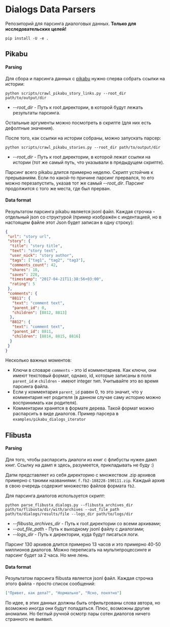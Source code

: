 # Dialogs Data Parsers
Репозиторий для парсинга диалоговых данных.
**Только для исследовательских целей!**

```shell script
pip install -U -e .
```

## Pikabu
#### Parsing
Для сбора и парсинга данных с [pikabu](https://pikabu.ru) нужно сперва собрать ссылки на истории:
```shell script
python scripts/crawl_pikabu_story_links.py --root_dir path/to/output/dir 
```
- *--root_dir* - Путь к root директории, в которой будут лежать результаты парсинга.

Остальные аргументы можно посмотреть в скрипте (для них есть дефолтные значения).

После того, как ссылки на истории собраны, можно запускать парсер:
```shell script
python scripts/crawl_pikabu_stories.py --root_dir path/to/output/dir 
```
- *--root_dir* - Путь к root директории, в которой лежат ссылки на истории (тот же самый путь, что указывали в 
предыдущем скрипте).

Парсинг всего pikabu длится примерно неделю. Скрипт устойчив к прерываниям. Если по какой-то причине
парсинг прервался, то его можно перезапустить, указав тот же самый *--root_dir*. Парсинг продолжится с
того же места, где был прерван.

#### Data format
Результатом парсинга pikabu является jsonl файл. Каждая строчка - отдельный json со структурой 
(пример изображён с индентацией, но в настоящем файле этот Json будет записан в одну строку):
```json
{
 "url": "story url",
 "story": {
  "title": "story title",
  "text": "story text",
  "user_nick": "story author",
  "tags": ["tag1", "tag2", "tag3"],
  "comments_count": 42,
  "shares": 10,
  "saves": 228,
  "timestamp": "2017-04-21T11:38:56+03:00",
  "rating": 5
 },
 "comments": {
  "8811": {
   "text": "comment text",
   "parent_id": 0,
   "children": [8812, 8813]
  },
  "8812": {
   "text": "comment text",
   "parent_id": 8811,
   "children": [8814, 8815, 8816] 
  }
 }
}
```
Несколько важных моментов:
- Ключи в словаре `comments` - это id комментариев. Как ключи, они имеют текстовый формат, однако, id, которые
записаны в поля `parent_id` и `children` - имеют integer тип. Учитывайте это во время парсинга файла.
- Если у комментария `parent_id` равен 0, то это значит, что у комментария нет родителя (в данном случае саму историю
можно воспринимать как родителя).
- Комментарии хранятся в формате дерева. Такой формат можно распарсить в виде диалогов. Пример парсера в
`examples/pikabu_dialogs_iterator`

## Flibusta
#### Parsing
Для того, чтобы распарсить диалоги из книг с флибусты нужен дамп книг. Ссылку на дамп я здесь, разумеется,
прикладывать не буду :)

Дапм представляет из себя директорию с множеством .zip архивов примерно с такими названиями: `f.fb2-188228-190111.zip`.
Каждый архив в свою очередь содержит множество файлов формата `fb2`.

Для парсинга диалогов используется скрипт:
```shell script
python parse_flibusta_dialogs.py --flibusta_archives_dir path/to/flibusta/dir/with/archives --out_file_path path/to/dialogs/results/file --logs_dir path/to/logs/dir
```
- *--flibusta_archives_dir* - Путь к root директории со всеми архивами;
- *--out_file_path* - Путь к выходному jsonl файлу с диалогами;
- *--logs_dir* - Путь к директории, куда будут писаться логи.

Парсинг 130 архивов длится примерно 13 часов и это примерно 40-50 миллионов диалогов. Можно переписать на мультипроцессинге
и парсинг будет за 2 часа. Но мне лень.

#### Data format
Результатом парсинга flibusta является jsonl файл. Каждая строчка этого файла - просто список сообщений:
```json
["Привет, как дела?", "Нормально", "Ясно, понятно"]
```

По идее, в этих данных должны быть отфильтрованы слова автора, но возможно иногда они будут попадаться.
Плюс, возможны другие аномалии. Но беглый ручной осмотр пары сотен диалогов ничего странного не выявил.